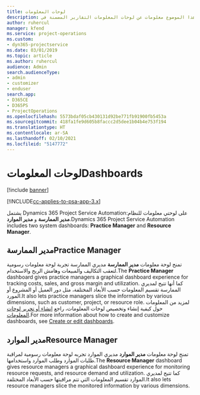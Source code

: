 ```yaml
---
title: لوحات المعلومات
description: يقدم هذا الموضوع معلومات عن لوحات المعلومات التقارير المضمنة في Dynamics 365 Project Service Automation.
author: ruhercul
manager: kfend
ms.service: project-operations
ms.custom:
- dyn365-projectservice
ms.date: 03/01/2019
ms.topic: article
ms.author: ruhercul
audience: Admin
search.audienceType:
- admin
- customizer
- enduser
search.app:
- D365CE
- D365PS
- ProjectOperations
ms.openlocfilehash: 5573bdaf05cb430131d92be771fb91900fb5453a
ms.sourcegitcommit: 418fa1fe9d605b8faccc2d5dee1b04b4e753f194
ms.translationtype: HT
ms.contentlocale: ar-SA
ms.lasthandoff: 02/10/2021
ms.locfileid: "5147772"
---
```

# <a name="dashboards"></a><span data-ttu-id="9d76b-103">لوحات المعلومات</span><span class="sxs-lookup"><span data-stu-id="9d76b-103">Dashboards</span></span>

[!include [banner](../includes/psa-now-project-operations.md)]

[!INCLUDE[cc-applies-to-psa-app-3.x](../includes/cc-applies-to-psa-app-3x.md)]

<span data-ttu-id="9d76b-104">يشتمل Dynamics 365 Project Service Automationعلى لوحتي معلومات للنظام: **مدير الممارسة** و **مدير الموارد**.</span><span class="sxs-lookup"><span data-stu-id="9d76b-104">Dynamics 365 Project Service Automation includes two system dashboards: **Practice Manager** and **Resource Manager**.</span></span>

## <a name="practice-manager"></a><span data-ttu-id="9d76b-105">مدير الممارسة</span><span class="sxs-lookup"><span data-stu-id="9d76b-105">Practice Manager</span></span> 

<span data-ttu-id="9d76b-106">تمنح لوحة معلومات **مدير الممارسة** مديري الممارسة تجربة لوحة معلومات رسومية لتعقب التكاليف والمبيعات وهامش الربح والاستخدام.</span><span class="sxs-lookup"><span data-stu-id="9d76b-106">The **Practice Manager** dashboard gives practice managers a graphical dashboard experience for tracking costs, sales, and gross margin and utilization.</span></span> <span data-ttu-id="9d76b-107">كما أنها تتيح لمديري الممارسة تقسيم المعلومات حسب الأبعاد المختلفة، مثل دور العميل أو المشروع أو المورد.</span><span class="sxs-lookup"><span data-stu-id="9d76b-107">It also lets practice managers slice the information by various dimensions, such as customer, project, or resource role.</span></span> <span data-ttu-id="9d76b-108">لمزيد من المعلومات حول كيفية إنشاء وتخصيص لوحات المعلومات، راجع [إنشاء أو تحرير لوحات المعلومات](https://docs.microsoft.com/dynamics365/customerengagement/on-premises/customize/create-edit-dashboards).</span><span class="sxs-lookup"><span data-stu-id="9d76b-108">For more information about how to create and customize dashboards, see [Create or edit dashboards](https://docs.microsoft.com/dynamics365/customerengagement/on-premises/customize/create-edit-dashboards).</span></span>

## <a name="resource-manager"></a><span data-ttu-id="9d76b-109">مدير الموارد</span><span class="sxs-lookup"><span data-stu-id="9d76b-109">Resource Manager</span></span> 

<span data-ttu-id="9d76b-110">تمنح لوحة معلومات **مدير الموارد** مديري الموارد تجربه لوحة معلومات رسومية لمراقبة طلبات الموارد وطلب الموارد واستخدامها.</span><span class="sxs-lookup"><span data-stu-id="9d76b-110">The **Resource Manager** dashboard gives resource managers a graphical dashboard experience for monitoring resource requests, and resource demand and utilization.</span></span> <span data-ttu-id="9d76b-111">كما تتيح لمديري الموارد تقسيم المعلومات التي تتم مراقبتها حسب الأبعاد المختلفة.</span><span class="sxs-lookup"><span data-stu-id="9d76b-111">It also lets resource managers slice the monitored information by various dimensions.</span></span>
